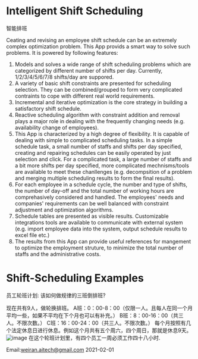 
# Intelligent Shift Scheduling 
智能排班

Ceating and revising an employee shift schedule can be an extremely complex optimization problem. This App provids a smart way to solve such problems. It is powered by following features:
1. Models and solves a wide range of shift scheduling problems which are categorized by different number of shifts per day. Currently,  1/2/3/4/5/6/7/8 shifts/day are suppored.
2. A variety of basic shift constraints are presented for scheduling selection. They can be combined/grouped to form very complicated contraints to cope with different real world requirements.
3. Incremental and iterative optimization is the core strategy in building a satisfactory shift schedule. 
4. Reactive scheduling algorithm with constraint addition and removal plays a major role in dealing with the frequently changing needs (e.g. availability change of employees).
5. This App is characterized by a high degree of flexibility. It is capable of dealing with simple to complicated scheduling tasks. In a simple schedule task, a small number of staffs and shifts per day specified, creating and repairing schedules can be easily operated by just selection and click. For a complicated task,  a large number of staffs and a bit more shifts per day specified, more complicated mechnisms/tools are available to meet these chanllenges (e.g. decompsition of a problem and merging multiple scheduling results to form the final results).
6. For each employee in a schedule cycle, the number and type of shifts, the number of day-off and the total number of working hours are comprehasively considered and handled. The employees' needs and companies' requirements can be well balanced with constraint adjustment and optimization algorithms.
7. Schedule tables are presented as visible results. Customizable integrations tools are available to communicate with external system (e.g. import employee data into the system, output schedule results to excel file etc.)
8. The results from this App can provide useful references for mangement to optimize the employment struture, to minimize the total number of staffs and the administrative costs.

# Shift-Scheduling Examples
员工轮班计划: 该如何做规律的三班倒排班?

现在共有9人，做轮换排班。
A班：0：00-8：00（仅限一人。且每人在同一个月平均一些，如果不平均在下个月也可以有补充。）
B班：8：00-16：00（共三人。不限次数。）
C班：16：00-24：00（共三人。不限次数。）
每个月按照有几个法定休息日进行休息。例如这个月共有五个周六，四个周日，那就是休息9天。
![image](https://user-images.githubusercontent.com/84350533/119012794-a5a1a800-b996-11eb-8254-cbe54cebc874.png)
在这个轮班计划里，有四个员工一周必须工作四十八小时.

Email:weiran.aitech@gmail.com 2021-02-01
